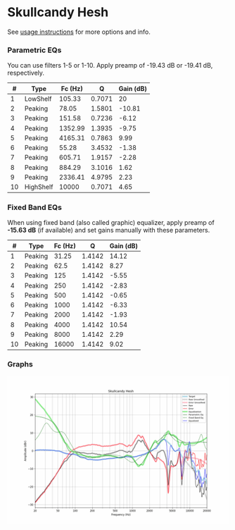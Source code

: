 # Skullcandy Hesh
See [usage instructions](https://github.com/jaakkopasanen/AutoEq#usage) for more options and info.

### Parametric EQs
You can use filters 1-5 or 1-10. Apply preamp of -19.43 dB or -19.41 dB, respectively.

|   # | Type      |   Fc (Hz) |      Q |   Gain (dB) |
|-----|-----------|-----------|--------|-------------|
|   1 | LowShelf  |    105.33 | 0.7071 |       20    |
|   2 | Peaking   |     78.05 | 1.5801 |      -10.81 |
|   3 | Peaking   |    151.58 | 0.7236 |       -6.12 |
|   4 | Peaking   |   1352.99 | 1.3935 |       -9.75 |
|   5 | Peaking   |   4165.31 | 0.7863 |        9.99 |
|   6 | Peaking   |     55.28 | 3.4532 |       -1.38 |
|   7 | Peaking   |    605.71 | 1.9157 |       -2.28 |
|   8 | Peaking   |    884.29 | 3.1016 |        1.62 |
|   9 | Peaking   |   2336.41 | 4.9795 |        2.23 |
|  10 | HighShelf |  10000    | 0.7071 |        4.65 |

### Fixed Band EQs
When using fixed band (also called graphic) equalizer, apply preamp of **-15.63 dB** (if available) and set gains manually with these parameters.

|   # | Type    |   Fc (Hz) |      Q |   Gain (dB) |
|-----|---------|-----------|--------|-------------|
|   1 | Peaking |     31.25 | 1.4142 |       14.12 |
|   2 | Peaking |     62.5  | 1.4142 |        8.27 |
|   3 | Peaking |    125    | 1.4142 |       -5.55 |
|   4 | Peaking |    250    | 1.4142 |       -2.83 |
|   5 | Peaking |    500    | 1.4142 |       -0.65 |
|   6 | Peaking |   1000    | 1.4142 |       -6.33 |
|   7 | Peaking |   2000    | 1.4142 |       -1.93 |
|   8 | Peaking |   4000    | 1.4142 |       10.54 |
|   9 | Peaking |   8000    | 1.4142 |        2.29 |
|  10 | Peaking |  16000    | 1.4142 |        9.02 |

### Graphs
![](./Skullcandy%20Hesh.png)
